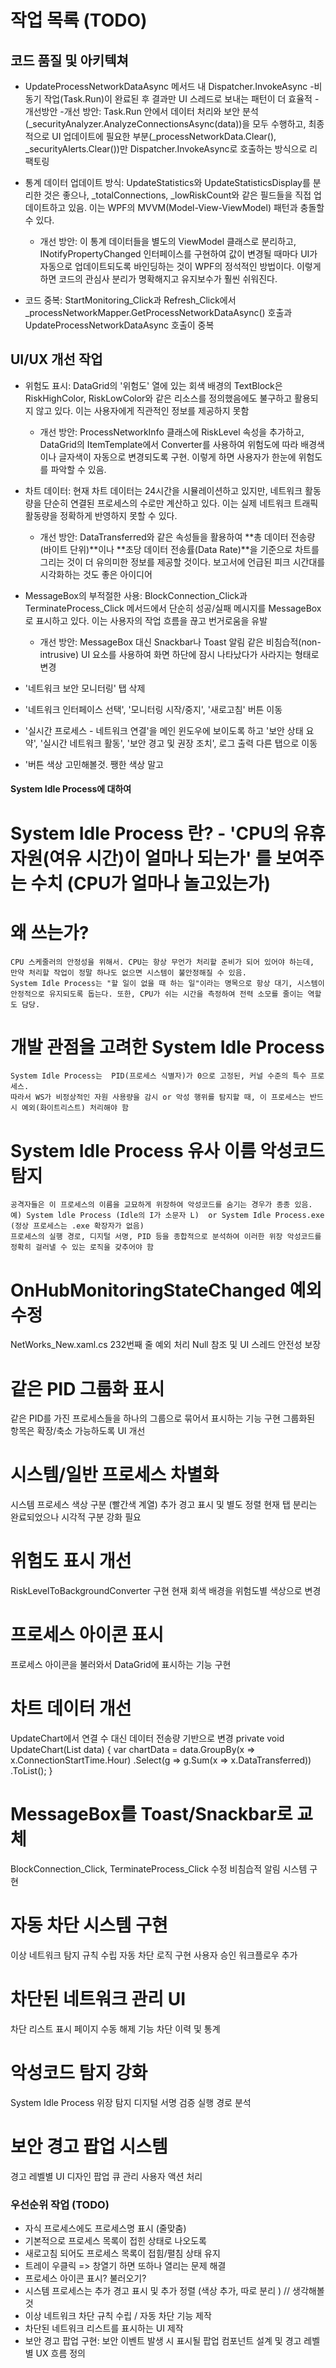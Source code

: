 # 작업 목록 (TODO)

## 코드 품질 및 아키텍쳐

- UpdateProcessNetworkDataAsync 메서드 내 Dispatcher.InvokeAsync -비동기 작업(Task.Run)이 완료된 후 결과만 UI 스레드로 보내는 패턴이 더 효율적 -개선방안 -개선 방안: Task.Run 안에서 데이터 처리와 보안 분석(\_securityAnalyzer.AnalyzeConnectionsAsync(data))을 모두 수행하고, 최종적으로 UI 업데이트에 필요한 부분(\_processNetworkData.Clear(), \_securityAlerts.Clear())만 Dispatcher.InvokeAsync로 호출하는 방식으로 리팩토링

- 통계 데이터 업데이트 방식: UpdateStatistics와 UpdateStatisticsDisplay를 분리한 것은 좋으나, \_totalConnections, \_lowRiskCount와 같은 필드들을 직접 업데이트하고 있음.
  이는 WPF의 MVVM(Model-View-ViewModel) 패턴과 충돌할 수 있다.

  - 개선 방안: 이 통계 데이터들을 별도의 ViewModel 클래스로 분리하고, INotifyPropertyChanged 인터페이스를 구현하여 값이 변경될 때마다 UI가 자동으로 업데이트되도록 바인딩하는 것이 WPF의 정석적인 방법이다. 이렇게 하면 코드의 관심사 분리가 명확해지고 유지보수가 훨씬 쉬워진다.

- 코드 중복: StartMonitoring_Click과 Refresh_Click에서 \_processNetworkMapper.GetProcessNetworkDataAsync() 호출과 UpdateProcessNetworkDataAsync 호출이 중복

## UI/UX 개선 작업

- 위험도 표시: DataGrid의 '위험도' 열에 있는 회색 배경의 TextBlock은 RiskHighColor, RiskLowColor와 같은 리소스를 정의했음에도 불구하고 활용되지 않고 있다. 이는 사용자에게 직관적인 정보를 제공하지 못함

  - 개선 방안: ProcessNetworkInfo 클래스에 RiskLevel 속성을 추가하고, DataGrid의 ItemTemplate에서 Converter를 사용하여 위험도에 따라 배경색이나 글자색이 자동으로 변경되도록 구현. 이렇게 하면 사용자가 한눈에 위험도를 파악할 수 있음.

- 차트 데이터: 현재 차트 데이터는 24시간을 시뮬레이션하고 있지만, 네트워크 활동량을 단순히 연결된 프로세스의 수로만 계산하고 있다. 이는 실제 네트워크 트래픽 활동량을 정확하게 반영하지 못할 수 있다.

  - 개선 방안: DataTransferred와 같은 속성들을 활용하여 **총 데이터 전송량(바이트 단위)**이나 **초당 데이터 전송률(Data Rate)**을 기준으로 차트를 그리는 것이 더 유의미한 정보를 제공할 것이다. 보고서에 언급된 피크 시간대를 시각화하는 것도 좋은 아이디어

- MessageBox의 부적절한 사용: BlockConnection_Click과 TerminateProcess_Click 메서드에서 단순히 성공/실패 메시지를 MessageBox로 표시하고 있다. 이는 사용자의 작업 흐름을 끊고 번거로움을 유발

  - 개선 방안: MessageBox 대신 Snackbar나 Toast 알림 같은 비침습적(non-intrusive) UI 요소를 사용하여 화면 하단에 잠시 나타났다가 사라지는 형태로 변경

- '네트워크 보안 모니터링' 탭 삭제
- '네트워크 인터페이스 선택', '모니터링 시작/중지', '새로고침' 버튼 이동
- '실시간 프로세스 - 네트워크 연결'을 메인 윈도우에 보이도록 하고
  '보안 상태 요약', '실시간 네트워크 활동', '보안 경고 및 권장 조치', 로그 출력 다른 탭으로 이동
- '버튼 색상 고민해볼것. 쨍한 색상 말고

#### System Idle Process에 대하여

# System Idle Process 란? - **'CPU의 유휴 자원(여유 시간)이 얼마나 되는가'** 를 보여주는 수치 (CPU가 얼마나 놀고있는가)

# 왜 쓰는가?

    CPU 스케줄러의 안정성을 위해서. CPU는 항상 무언가 처리할 준비가 되어 있어야 하는데, 만약 처리할 작업이 정말 하나도 없으면 시스템이 불안정해질 수 있음.
    System Idle Process는 "할 일이 없을 때 하는 일"이라는 명목으로 항상 대기, 시스템이 안정적으로 유지되도록 돕는다. 또한, CPU가 쉬는 시간을 측정하여 전력 소모를 줄이는 역할도 담당.

# 개발 관점을 고려한 System Idle Process

    System Idle Process는  PID(프로세스 식별자)가 0으로 고정된, 커널 수준의 특수 프로세스.
    따라서 WS가 비정상적인 자원 사용량을 감시 or 악성 행위를 탐지할 때, 이 프로세스는 반드시 예외(화이트리스트) 처리해야 함

# System Idle Process 유사 이름 악성코드 탐지

    공격자들은 이 프로세스의 이름을 교묘하게 위장하여 악성코드를 숨기는 경우가 종종 있음. 예) System ldle Process (Idle의 I가 소문자 L)  or System Idle Process.exe (정상 프로세스는 .exe 확장자가 없음)
    프로세스의 실행 경로, 디지털 서명, PID 등을 종합적으로 분석하여 이러한 위장 악성코드를 정확히 걸러낼 수 있는 로직을 갖추어야 함

# OnHubMonitoringStateChanged 예외 수정

NetWorks_New.xaml.cs 232번째 줄 예외 처리
Null 참조 및 UI 스레드 안전성 보장

# 같은 PID 그룹화 표시

같은 PID를 가진 프로세스들을 하나의 그룹으로 묶어서 표시하는 기능 구현
그룹화된 항목은 확장/축소 가능하도록 UI 개선

# 시스템/일반 프로세스 차별화

시스템 프로세스 색상 구분 (빨간색 계열)
추가 경고 표시 및 별도 정렬
현재 탭 분리는 완료되었으나 시각적 구분 강화 필요

# 위험도 표시 개선

RiskLevelToBackgroundConverter 구현
현재 회색 배경을 위험도별 색상으로 변경

# 프로세스 아이콘 표시

프로세스 아이콘을 불러와서 DataGrid에 표시하는 기능 구현

# 차트 데이터 개선

UpdateChart에서 연결 수 대신 데이터 전송량 기반으로 변경
private void UpdateChart(List<ProcessNetworkInfo> data)
{
var chartData = data.GroupBy(x => x.ConnectionStartTime.Hour)
.Select(g => g.Sum(x => x.DataTransferred))
.ToList();
}

# MessageBox를 Toast/Snackbar로 교체

BlockConnection_Click, TerminateProcess_Click 수정
비침습적 알림 시스템 구현

# 자동 차단 시스템 구현

이상 네트워크 탐지 규칙 수립
자동 차단 로직 구현
사용자 승인 워크플로우 추가

# 차단된 네트워크 관리 UI

차단 리스트 표시 페이지
수동 해제 기능
차단 이력 및 통계

# 악성코드 탐지 강화

System Idle Process 위장 탐지
디지털 서명 검증
실행 경로 분석

# 보안 경고 팝업 시스템

경고 레벨별 UI 디자인
팝업 큐 관리
사용자 액션 처리

### 우선순위 작업 (TODO)

- 자식 프로세스에도 프로세스명 표시 (줄맞춤)
- 기본적으로 프로세스 목록이 접힌 상태로 나오도록
- 새로고침 되어도 프로세스 목록이 접힘/펼침 상태 유지
- 트레이 우클릭 => 창열기 하면 또하나 열리는 문제 해결
- 프로세스 아이콘 표시? 불러오기?
- 시스템 프로세스는 추가 경고 표시 및 추가 정렬 (색상 추가, 따로 분리 ) // 생각해볼것
- 이상 네트워크 차단 규칙 수립 / 자동 차단 기능 제작
- 차단된 네트워크 리스트를 표시하는 UI 제작
- 보안 경고 팝업 구현: 보안 이벤트 발생 시 표시될 팝업 컴포넌트 설계 및 경고 레벨별 UX 흐름 정의
